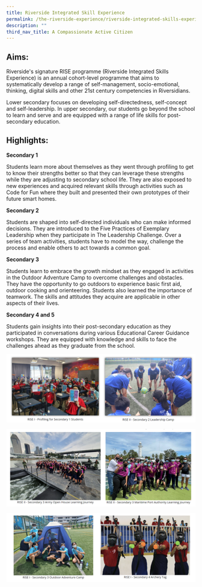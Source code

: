 ```yaml
---
title: Riverside Integrated Skill Experience
permalink: /the-riverside-experience/riverside-integrated-skills-experience/
description: ""
third_nav_title: A Compassionate Active Citizen
---
```

## Aims:


Riverside's signature RISE programme (Riverside Integrated Skills Experience) is an annual cohort-level programme that aims to systematically develop a range of self-management, socio-emotional, thinking, digital skills and other 21st century competencies in Riversidians.

  

Lower secondary focuses on developing self-directedness, self-concept and self-leadership. In upper secondary, our students go beyond the school to learn and serve and are equipped with a range of life skills for post-secondary education.

## Highlights:


**Secondary 1**

Students learn more about themselves as they went through profiling to get to know their strengths better so that they can leverage these strengths while they are adjusting to secondary school life. They are also exposed to new experiences and acquired relevant skills through activities such as Code for Fun where they built and presented their own prototypes of their future smart homes.

  

**Secondary 2**

Students are shaped into self-directed individuals who can make informed decisions. They are introduced to the Five Practices of Exemplary Leadership when they participate in The Leadership Challenge. Over a series of team activities, students have to model the way, challenge the process and enable others to act towards a common goal.

  

**Secondary 3**

Students learn to embrace the growth mindset as they engaged in activities in the Outdoor Adventure Camp to overcome challenges and obstacles. They have the opportunity to go outdoors to experience basic first aid, outdoor cooking and orienteering. Students also learned the importance of teamwork. The skills and attitudes they acquire are applicable in other aspects of their lives.

  

**Secondary 4 and 5**

Students gain insights into their post-secondary education as they participated in conversations during various Educational Career Guidance workshops. They are equipped with knowledge and skills to face the challenges ahead as they graduate from the school.

![](/images/ise1.png)

![](/images/ise2.png)

![](/images/ise3.png)